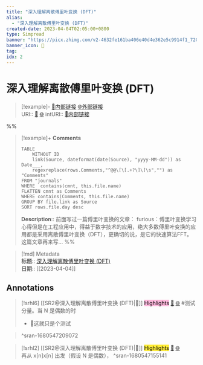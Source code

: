 ```yaml
---
title: "深入理解离散傅里叶变换 (DFT)"
alias: 
  - "深入理解离散傅里叶变换 (DFT)"
created-date: 2023-04-04T02:05:00+0800
type: Simpread
banner: "https://picx.zhimg.com/v2-4632fe161ba406e40d4e362e5c9914f1_720w.jpg?source=172ae18b "
banner_icon: 🔖
tag: 
idx: 2
---
```


# 深入理解离散傅里叶变换 (DFT)

> [!example]- [🧷内部链接](<http://localhost:7026/unread/2>) [🌐外部链接](<https://zhuanlan.zhihu.com/p/71582795>)    
> URI:: [🧷](<http://localhost:7026/unread/2>) [🌐](<https://zhuanlan.zhihu.com/p/71582795>) 
> intURI:: [🧷内部链接](<http://localhost:7026/reading/2>)

%%
> [!example]+ **Comments**  
> ```dataview
> TABLE 
>     WITHOUT ID
>     link(Source, dateformat(date(Source), "yyyy-MM-dd")) as Date___, 
>     regexreplace(rows.Comments,"^@@\[\[.+?\]\]\s","") as "Comments"
> FROM "journals"
> WHERE  contains(cmnt, this.file.name)
> FLATTEN cmnt as Comments
> WHERE contains(Comments, this.file.name)
> GROUP BY file.link as Source
> SORT rows.file.day desc
> ```
>  **Description**:: 前面写过一篇傅里叶变换的文章： furious：傅里叶变换学习心得但是在工程应用中，得益于数字技术的应用，绝大多数傅里叶变换的应用都是采用离散傅里叶变换（DFT），更确切的说，是它的快速算法FFT。这篇文章再来写…
%%

> [!md] Metadata  
> **标题**:: [深入理解离散傅里叶变换 (DFT)](https://zhuanlan.zhihu.com/p/71582795)  
> **日期**:: [[2023-04-04]]  

## Annotations


> [!srhl6] [[SR2@深入理解离散傅里叶变换 (DFT)|📄]] <mark style="background-color: #ffb7da">Highlights</mark> [🧷](<http://localhost:7026/unread/2#id=1680547209072>) [🌐](<http://localhost:7026/reading/2#id=1680547209072>) #测试   
> 分量。当 N 是偶数的时
>  
> - 📝这就只是个测试

> ^sran-1680547209072
 
> [!srhl2] [[SR2@深入理解离散傅里叶变换 (DFT)|📄]] <mark style="background-color: #ffeb3b">Highlights</mark> [🧷](<http://localhost:7026/unread/2#id=1680547155141>) [🌐](<http://localhost:7026/reading/2#id=1680547155141>)   
> 再从 x[n]x[n] 出发（假设 N 是偶数），
> ^sran-1680547155141
 
 